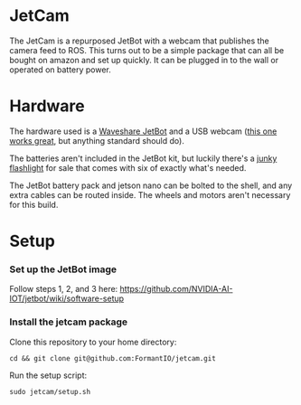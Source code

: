 # JetCam
The JetCam is a repurposed JetBot with a webcam that publishes the camera feed to ROS. This turns out to be a simple package that can all be bought on amazon and set up quickly. It can be plugged in to the wall or operated on battery power.

# Hardware

The hardware used is a [Waveshare JetBot](https://www.amazon.com/AI-Based-Wireless-Bluetooth-Recognition-XYGStudy/dp/B07WMYGDWZ/) and a USB webcam ([this one works great](https://www.amazon.com/Logitech-C920S-Webcam-Privacy-Shutter/dp/B07K95WFWM/), but anything standard should do).

The batteries aren't included in the JetBot kit, but luckily there's a [junky flashlight](https://www.amazon.com/gp/product/B07SQLRMQH/) for sale that comes with six of exactly what's needed.

The JetBot battery pack and jetson nano can be bolted to the shell, and any extra cables can be routed inside. The wheels and motors aren't necessary for this build.

# Setup
### Set up the JetBot image

Follow steps 1, 2, and 3 here: https://github.com/NVIDIA-AI-IOT/jetbot/wiki/software-setup

### Install the jetcam package
Clone this repository to your home directory:
```
cd && git clone git@github.com:FormantIO/jetcam.git
```
Run the setup script:
```
sudo jetcam/setup.sh
```
